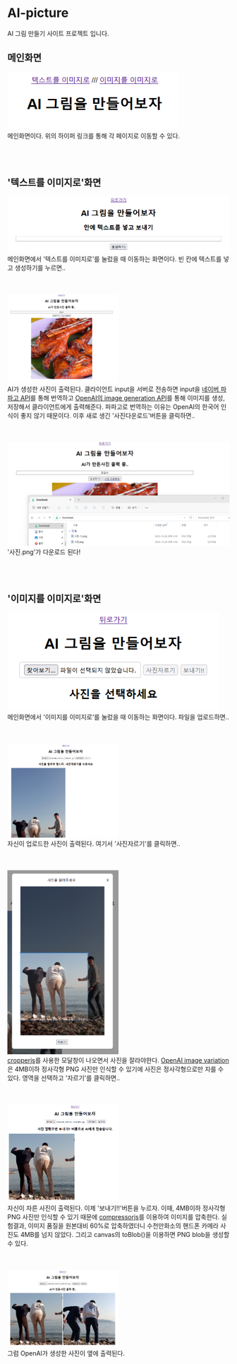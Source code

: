 # AI-picture
AI 그림 만들기 사이트 프로젝트 입니다.

## 메인화면
![index](readme_images/index.PNG)<br>
메인화면이다. 위의 하이퍼 링크를 통해 각 페이지로 이동할 수 있다.<br><br><br><br>

## '텍스트를 이미지로'화면
![text2img](readme_images/text2img.PNG)<br>
메인화면에서 '텍스트를 이미지로'를 눌렀을 때 이동하는 화면이다. 빈 칸에 텍스트를 넣고 생성하기를 누르면..<br><br><br><br>
<img src="readme_images/text2img_result.PNG" width='50%' height='50%'><br>
AI가 생성한 사진이 출력된다. 클라이언트 input을 서버로 전송하면 input을 [네이버 파파고 API](https://developers.naver.com/docs/papago/papago-nmt-overview.md)를 통해 번역하고 [OpenAI의 image generation API](https://beta.openai.com/docs/api-reference/images/create)를 통해 이미지를 생성, 저장해서 클라이언트에게 출력해준다. 파파고로 번역하는 이유는 OpenAI의 한국어 인식이 좋지 않기 때문이다. 이후 새로 생긴 '사진다운로드'버튼을 클릭하면..<br><br><br><br>
![text2img_download](readme_images/text2img_download.PNG)<br>
'사진.png'가 다운로드 된다!<br><br><br><br>

## '이미지를 이미지로'화면
![img2img](readme_images/img2img.PNG)<br>
메인화면에서 '이미지를 이미지로'를 눌렀을 때 이동하는 화면이다. 파일을 업로드하면..<br><br><br><br>
<img src="readme_images/img2img_upload.PNG" width='50%' height='50%'><br>
자신이 업로드한 사진이 출력된다. 여기서 '사진자르기'를 클릭하면..<br><br><br><br>
<img src="readme_images/img2img_modal.PNG" width='50%' height='50%'><br>
[cropperjs](https://github.com/fengyuanchen/cropperjs)를 사용한 모달창이 나오면서 사진을 잘라야한다. [OpenAI image variation](https://beta.openai.com/docs/api-reference/images/create-variation)은 4MB이하 정사각형 PNG 사진만 인식할 수 있기에 사진은 정사각형으로만 자를 수 있다. 영역을 선택하고 '자르기'를 클릭하면..<br><br><br><br>
<img src="readme_images/img2img_cropped.PNG" width='50%' height='50%'><br>
자신이 자른 사진이 출력된다. 이제 '보내기!!'버튼을 누르자. 이때, 4MB이하 정사각형 PNG 사진만 인식할 수 있기 때문에 [compressorjs](https://github.com/fengyuanchen/compressorjs)를 이용하여 이미지를 압축한다. 실험결과, 이미지 품질을 원본대비 60%로 압축하였더니 수천만화소의 핸드폰 카메라 사진도 4MB를 넘지 않았다. 그리고 canvas의 toBlob()을 이용하면 PNG blob을 생성할 수 있다.<br><br><br><br>
<img src="readme_images/img2img_result.PNG" width='50%' height='50%'><br>
그럼 OpenAI가 생성한 사진이 옆에 출력된다.
